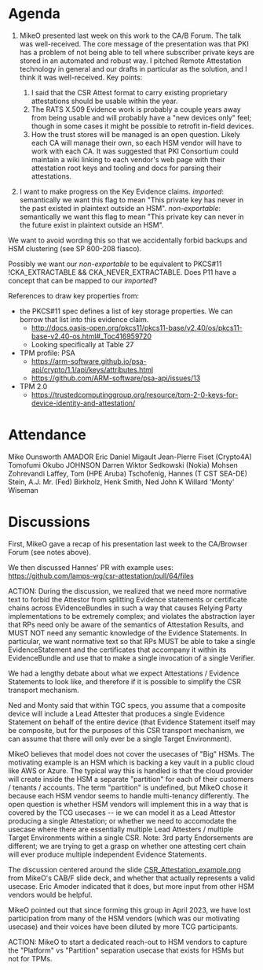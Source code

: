# Agenda

1. MikeO presented last week on this work to the CA/B Forum. The talk was well-received. 
The core message of the presentation was that PKI has a problem of not being able to tell where subscriber private keys are stored in an automated and robust way. I pitched Remote Attestation technology in general and our drafts in particular as the solution, and I think it was well-received.
Key points:
    1. I said that the CSR Attest format to carry existing proprietary attestations should be usable within the year.
    2. The RATS X.509 Evidence work is probably a couple years away from being usable and will probably have a "new devices only" feel; though in some cases it might be possible to retrofit in-field devices.
    3. How the trust stores will be managed is an open question. Likely each CA will manage their own, so each HSM vendor will have to work with each CA. It was suggested that PKI Consortium could maintain a wiki linking to each vendor's web page with their attestation root keys and tooling and docs for parsing their attestations.

3. I want to make progress on the Key Evidence claims.
_imported_: semantically we want this flag to mean "This private key has never in the past existed in plaintext outside an HSM".
_non-exportable_: semantically we want this flag to mean "This private key can never in the future exist in plaintext outside an HSM".

We want to avoid wording this so that we accidentally forbid backups and HSM clustering (see SP 800-208 fiasco).

Possibly we want our _non-exportable_ to be equivalent to PKCS#11 !CKA_EXTRACTABLE && CKA_NEVER_EXTRACTABLE.
Does P11 have a concept that can be mapped to our _imported_?

References to draw key properties from:
* the PKCS#11 spec defines a list of key storage properties. We can borrow that list into this evidence claim.
    * http://docs.oasis-open.org/pkcs11/pkcs11-base/v2.40/os/pkcs11-base-v2.40-os.html#_Toc416959720
    * Looking specifically at Table 27    
* TPM profile: PSA
    * https://arm-software.github.io/psa-api/crypto/1.1/api/keys/attributes.html
    * https://github.com/ARM-software/psa-api/issues/13
* TPM 2.0
    * https://trustedcomputinggroup.org/resource/tpm-2-0-keys-for-device-identity-and-attestation/



# Attendance

Mike Ounsworth
AMADOR Eric
Daniel Migault
Jean-Pierre Fiset (Crypto4A)
Tomofumi Okubo
JOHNSON Darren
Wiktor Sedkowski (Nokia)
Mohsen Zohrevandi
Laffey, Tom (HPE Aruba)
Tschofenig, Hannes (T CST SEA-DE)
Stein, A.J. Mr. (Fed)
Birkholz, Henk
Smith, Ned
John K
Willard 'Monty' Wiseman

# Discussions

First, MikeO gave a recap of his presentation last week to the CA/Browser Forum (see notes above).

We then discussed Hannes' PR with example uses:
https://github.com/lamps-wg/csr-attestation/pull/64/files

ACTION: 
During the discussion, we realized that we need more normative text to forbid the Attestor from splitting Evidence statements or certificate chains across EVidenceBundles in such a way that causes Relying Party implementations to be extremely complex; and violates the abstraction layer that RPs need only be aware of the semantics of Attestation Results, and MUST NOT need any semantic knowledge of the Evidence Statements. In particular, we want normative text so that RPs MUST be able to take a single EvidenceStatement and the certificates that accompany it within its EvidenceBundle and use that to make a single invocation of a single Verifier.

We had a lengthy debate about what we expect Attestations / Evidence Statements to look like, and therefore if it is possible to simplify the CSR transport mechanism.

Ned and Monty said that within TGC specs, you assume that a composite device will include a Lead Attester that produces a single Evidence Statement on behalf of the entire device (that Evidence Statement itself may be composite, but for the purposes of this CSR transport mechanism, we can assume that there will only ever be a single Target Environment).

MikeO believes that model does not cover the usecases of "Big" HSMs. The motivating example is an HSM which is backing a key vault in a public cloud like AWS or Azure. The typical way this is handled is that the cloud provider will create inside the HSM a separate "partition" for each of their customers / tenants / accounts. The term "partition" is undefined, but MikeO chose it because each HSM vendor seems to handle multi-tenancy differently. The open question is whether HSM vendors will implement this in a way that is covered by the TCG usecases -- ie we can model it as a Lead Attestor producing a single Attestation; or whether we need to accomodate the usecase where there are essentially multiple Lead Attesters / multiple Target Environments within a single CSR. Note: 3rd party Endorsements are different; we are trying to get a grasp on whether one attesting cert chain will ever produce multiple independent Evidence Statements.

The discussion centered around the slide [CSR_Attestation_example.png](./CSR_Attestation_example.PNG) from MikeO's CAB/F slide deck, and whether that actually represents a valid usecase. Eric Amoder indicated that it does, but more input from other HSM vendors would be helpful.

MikeO pointed out that since forming this group in April 2023, we have lost participation from many of the HSM vendors (which was our motivating usecase) and their voices have been diluted by more TCG participants.

ACTION: 
MikeO to start a dedicated reach-out to HSM vendors to capture the "Platform" vs "Partition" separation usecase that exists for HSMs but not for TPMs.
